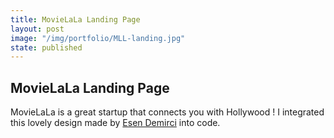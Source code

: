 ```yaml
---
title: MovieLaLa Landing Page
layout: post
image: "/img/portfolio/MLL-landing.jpg"
state: published
---
```


## MovieLaLa Landing Page

MovieLaLa is a great startup that connects you with Hollywood ! I integrated this lovely design made by
<a target="_blank" href="https://www.behance.net/esendemirci">Esen Demirci</a> into code.